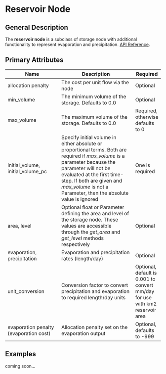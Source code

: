 # Reservoir Node

## General Description

The **reservoir node** is a subclass of storage node with additional functionality to represent evaporation and precipitation. [API Reference](https://pywr.github.io/pywr-docs/master/api/generated/pywr.domains.river.Reservoir.html).



## Primary Attributes

<table><thead><tr><th width="180.33333333333331">Name</th><th width="316">Description</th><th>Required</th></tr></thead><tbody><tr><td>allocation penalty</td><td>The cost per unit flow via the node</td><td>Optional</td></tr><tr><td>min_volume</td><td>The minimum volume of the storage. Defaults to 0.0</td><td>Optional</td></tr><tr><td>max_volume</td><td>The maximum volume of the storage. Defaults to 0.0</td><td>Required, otherwise defaults to 0</td></tr><tr><td>initial_volume, initial_volume_pc</td><td>Specify initial volume in either absolute or proportional terms. Both are required if <em>max_volume</em> is a parameter because the parameter will not be evaluated at the first time-step. If both are given and <em>max_volume</em> is not a Parameter, then the absolute value is ignored</td><td>One is required</td></tr><tr><td>area, level</td><td>Optional float or Parameter defining the area and level of the storage node. These values are accessible through the <em>get_area</em> and <em>get_level</em> methods respectively</td><td>Optional</td></tr><tr><td>evaporation, precipitation</td><td>Evaporation and precipitation rates (length/day)</td><td>Optional</td></tr><tr><td>unit_conversion</td><td>Conversion factor to convert precipitation and evaporation to required length/day units</td><td>Optional, default is 0.001 to convert mm/day for use with km2 reservoir area</td></tr><tr><td>evaporation penalty (evaporation cost)</td><td>Allocation penalty set on the evaporation output </td><td>Optional, defaults to -999</td></tr></tbody></table>



## Examples

coming soon...
